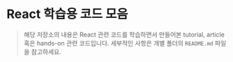 # React 학습용 코드 모음

> 해당 저장소의 내용은 React 관련 코드를 학습하면서 만들어본 tutorial, article 혹은 hands-on 관련 코드입니다. 세부적인 사항은 개별 폴더의 `README.md` 파일을 참고하세요.
